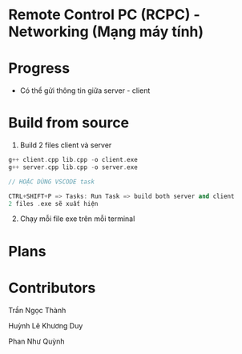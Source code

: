 # Remote Control PC (RCPC) - Networking (Mạng máy tính) 

# Progress  
- Có thể gửi thông tin giữa server - client 

# Build from source 

1. Build 2 files client và server
```cpp
g++ client.cpp lib.cpp -o client.exe 
g++ server.cpp lib.cpp -o server.exe    

// HOẶC DÙNG VSCODE task

CTRL+SHIFT+P => Tasks: Run Task => build both server and client
2 files .exe sẽ xuất hiện
```  

2. Chạy mỗi file exe trên mỗi terminal

# Plans 

# Contributors  

Trần Ngọc Thành  

Huỳnh Lê Khương Duy  

Phan Như Quỳnh 


